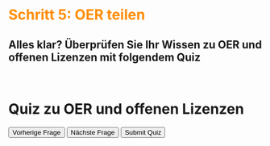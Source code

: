 <h1 style="color:#ff8c00">Schritt 5: OER teilen</h1>


<h2>Alles klar? Überprüfen Sie Ihr Wissen zu OER und offenen Lizenzen mit folgendem Quiz</h2>
<br>

<script>
  (function(){
    // Functions
    function buildQuiz(){
      // variable to store the HTML output
      const output = [];
      // for each question...
      myQuestions.forEach(
        (currentQuestion, questionNumber) => {
          // variable to store the list of possible answers
          const answers = [];
          // and for each available answer...
          for(letter in currentQuestion.answers){
            // ...add an HTML radio button
            answers.push(
              `<label>
                <input type="radio" name="question${questionNumber}" value="${letter}">
                ${letter} :
                ${currentQuestion.answers[letter]}
              </label>`
            );
          }
          // add this question and its answers to the output
          output.push(
            `<div class="slide">
              <div class="question"> ${currentQuestion.question} </div>
              <div class="answers"> ${answers.join("")} </div>
            </div>`
          );
        }
      );
      // finally combine our output list into one string of HTML and put it on the page
      quizContainer.innerHTML = output.join('');
    }
    function showResults(){
      // gather answer containers from our quiz
      const answerContainers = quizContainer.querySelectorAll('.answers');
      // keep track of user's answers
      let numCorrect = 0;
      // for each question...
      myQuestions.forEach( (currentQuestion, questionNumber) => {
        // find selected answer
        const answerContainer = answerContainers[questionNumber];
        const selector = `input[name=question${questionNumber}]:checked`;
        const userAnswer = (answerContainer.querySelector(selector) || {}).value;
        // if answer is correct
        if(userAnswer === currentQuestion.correctAnswer){
          // add to the number of correct answers
          numCorrect++;
          // color the answers green
          answerContainers[questionNumber].style.color = 'lightgreen';
        }
        // if answer is wrong or blank
        else{
          // color the answers red
          answerContainers[questionNumber].style.color = 'red';
        }
      });
      // show number of correct answers out of total
      resultsContainer.innerHTML = `${numCorrect} out of ${myQuestions.length}`;
    }
    function showSlide(n) {
      slides[currentSlide].classList.remove('active-slide');
      slides[n].classList.add('active-slide');
      currentSlide = n;
      if(currentSlide === 0){
        previousButton.style.display = 'none';
      }
      else{
        previousButton.style.display = 'inline-block';
      }
      if(currentSlide === slides.length-1){
        nextButton.style.display = 'none';
        submitButton.style.display = 'inline-block';
      }
      else{
        nextButton.style.display = 'inline-block';
        submitButton.style.display = 'none';
      }
      //for pagination
      pagination.innerHTML = `${currentSlide + 1} von ${slides.length}`;
    }
    function showNextSlide() {
      showSlide(currentSlide + 1);
    }
    function showPreviousSlide() {
      showSlide(currentSlide - 1);
    }
    // Variables
    const quizContainer = document.getElementById('quiz');
    const resultsContainer = document.getElementById('results');
    const submitButton = document.getElementById('submit');
    const pagination = document.getElementById('pagination');
    const myQuestions = [
      {
        question: "Who invented JavaScript?",
        answers: {
          a: "Douglas Crockford",
          b: "Sheryl Sandberg",
          c: "Brendan Eich"
        },
        correctAnswer: "c"
      },
      {
        question: "Which one of these is a JavaScript package manager?",
        answers: {
          a: "Node.js",
          b: "TypeScript",
          c: "npm"
        },
        correctAnswer: "c"
      },
      {
        question: "Which tool can you use to ensure code quality?",
        answers: {
          a: "Angular",
          b: "jQuery",
          c: "RequireJS",
          d: "ESLint"
        },
        correctAnswer: "d"
      }
    ];
    // Kick things off
    buildQuiz();
    // Pagination
    const previousButton = document.getElementById("previous");
    const nextButton = document.getElementById("next");
    const slides = document.querySelectorAll(".slide");
    let currentSlide = 0;
    // Show the first slide
    showSlide(currentSlide);
    // Event listeners
    submitButton.addEventListener('click', showResults);
    previousButton.addEventListener("click", showPreviousSlide);
    nextButton.addEventListener("click", showNextSlide);
  })();
</script>

<div class="quiz-frame">
  <h1 class="quiz">Quiz zu OER und offenen Lizenzen</h1>
  <div class="quiz-container">
    <div id="quiz"></div>
  </div>
  <div id="results"></div>
  <button class="quiz" id="previous">Vorherige Frage</button>
  <button class="quiz" id="next">Nächste Frage</button>
  <button class="quiz" id="submit">Submit Quiz</button>
  <div id="pagination" style="float:right;margin-right:5px;margin-bottom:5px;"></div>
</div>
